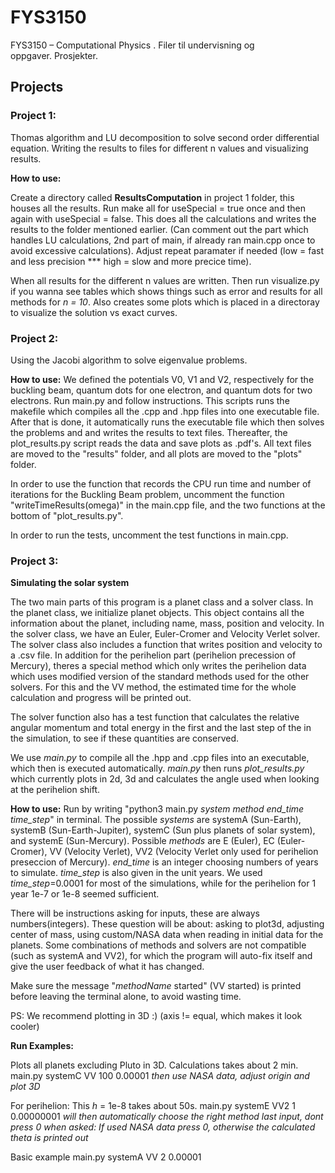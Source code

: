# FYS3150
FYS3150 – Computational Physics .  Filer til undervisning og oppgaver. Prosjekter.

## Projects
### Project 1:
Thomas algorithm and LU decomposition to solve second order differential equation. Writing the results to files for different n values and visualizing results.

**How to use:**

Create a directory called **ResultsComputation** in project 1 folder, this houses all the results.
Run make all for useSpecial = true once and then again with  useSpecial = false. This does all the calculations and writes the results to the folder mentioned earlier. (Can comment out the part which handles LU calculations, 2nd part of main, if already ran main.cpp once to avoid excessive calculations). Adjust repeat paramater if needed (low = fast and less precision *** high = slow and more precice time). 

When all results for the different n values are written. Then run visualize.py if you wanna see tables which shows things such as error and results for all methods for *n = 10*. Also creates some plots which is placed in a directoray to visualize the solution vs exact curves.

### Project 2:
Using the Jacobi algorithm to solve eigenvalue problems.

**How to use:**
We defined the potentials V0, V1 and V2, respectively for the buckling beam, quantum dots for one electron, and quantum dots for two electrons. Run main.py and follow instructions. This scripts runs the makefile which compiles all the .cpp and .hpp files into one executable file. After that is done, it automatically runs the executable file which then solves the problems and and writes the results to text files. Thereafter, the plot_results.py script reads the data and save plots as .pdf's. All text files are moved to the "results" folder, and all plots are moved to the "plots" folder.

In order to use the function that records the CPU run time and number of iterations for the Buckling Beam problem, uncomment the function "writeTimeResults(omega)" in the main.cpp file, and the two functions at the bottom of "plot_results.py".

In order to run the tests, uncomment the test functions in main.cpp.


### Project 3:
**Simulating the solar system**

The two main parts of this program is a planet class and a solver class. In the planet class, we initialize planet objects. This object contains all the information about the planet, including name, mass, position and velocity. In the solver class, we have an Euler, Euler-Cromer and Velocity Verlet solver. The solver class also includes a function that writes position and velocity to a .csv file. In addition for the perihelion part (perihelion precession of Mercury), theres a special method which only writes the perihelion data which uses modified version of the standard methods used for the other solvers. For this and the VV method, the estimated time for the whole calculation and progress will be printed out.

The solver function also has a test function that calculates the relative angular momentum and total energy in the first and the last step of the in the simulation, to see if these quantities are conserved.

We use *main.py* to compile all the .hpp and .cpp files into an executable, which then is executed automatically. *main.py* then runs *plot_results.py* which currently plots in 2d, 3d and calculates the angle used when looking at the perihelion shift.

**How to use:**
Run by writing "python3 main.py *system method end_time time_step*" in terminal.
The possible *systems* are systemA (Sun-Earth), systemB (Sun-Earth-Jupiter), systemC (Sun plus planets of solar system), and systemE (Sun-Mercury). Possible *methods* are E (Euler), EC (Euler-Cromer), VV (Velocity Verlet), VV2 (Velocity Verlet only used for perihelion preseccion of Mercury). *end_time* is an integer choosing numbers of years to simulate. *time_step* is also given in the unit years. We used *time_step*=0.0001 for most of the simulations, while for the perihelion for 1 year 1e-7 or 1e-8 seemed sufficient. 

There will be instructions asking for inputs, these are always numbers(integers). 
These question will be about: asking to plot3d, adjusting center of mass, using custom/NASA data when reading in initial data for the planets. Some combinations of methods and solvers are not compatible (such as systemA and VV2), for which the program will auto-fix itself and give the user feedback of what it has changed.

Make sure the message "*methodName* started" (VV started) is printed before leaving the terminal alone, to avoid wasting time.

PS: We recommend plotting in 3D :) (axis != equal, which makes it look cooler)

**Run Examples:**

Plots all planets excluding Pluto in 3D. Calculations takes about 2 min.
main.py systemC VV 100 0.00001
*then use NASA data, adjust origin and plot 3D*

For perihelion:
This *h* = 1e-8 takes about 50s.
main.py systemE VV2 1 0.00000001
*will then automatically choose the right method*
*last input, dont press 0 when asked: If used NASA data press 0, otherwise the calculated theta is printed out*

Basic example
main.py systemA VV 2 0.00001
